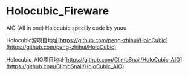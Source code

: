 # Holocubic_Fireware
AIO (All in one) Holocubic specilly code by yuuu



Holocubic源项目地址[https://github.com/peng-zhihui/HoloCubic](https://github.com/peng-zhihui/HoloCubic)

Holocubic_AIO项目地址[https://github.com/ClimbSnail/HoloCubic_AIO](https://github.com/ClimbSnail/HoloCubic_AIO)

